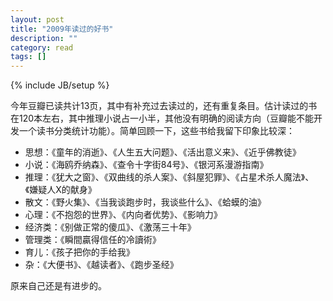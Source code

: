 ```yaml
---
layout: post
title: "2009年读过的好书"
description: ""
category: read
tags: []
---
```

{% include JB/setup %}

今年豆瓣已读共计13页，其中有补充过去读过的，还有重复条目。估计读过的书在120本左右，其中推理小说占一小半，其他没有明确的阅读方向（豆瓣能不能开发一个读书分类统计功能）。简单回顾一下，这些书给我留下印象比较深：

* 思想：《童年的消逝》、《人生五大问题》、《活出意义来》、《近乎佛教徒》
* 小说：《海鸥乔纳森》、《查令十字街84号》、《银河系漫游指南》
* 推理：《犹大之窗》、《双曲线的杀人案》、《斜屋犯罪》、《占星术杀人魔法》、《嫌疑人X的献身》
* 散文：《野火集》、《当我谈跑步时，我谈些什么》、《蛤蟆的油》
* 心理：《不抱怨的世界》、《内向者优势》、《影响力》
* 经济类：《别做正常的傻瓜》、《激荡三十年》
* 管理类：《瞬間贏得信任的冷讀術》
* 育儿：《孩子把你的手给我》
* 杂：《大便书》、《越读者》、《跑步圣经》


原来自己还是有进步的。

